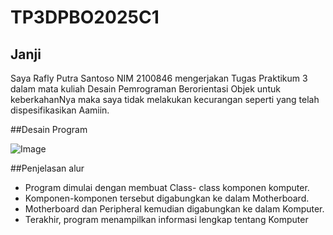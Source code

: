 # TP3DPBO2025C1
## Janji

Saya Rafly Putra Santoso NIM 2100846 mengerjakan Tugas Praktikum 3 dalam mata kuliah Desain Pemrograman Berorientasi Objek untuk keberkahanNya maka saya tidak melakukan kecurangan seperti yang telah dispesifikasikan Aamiin.

##Desain Program


![Image](https://github.com/user-attachments/assets/d0cb4ab1-0b92-4891-9538-5d5f9fed6fd9)

##Penjelasan alur
- Program dimulai dengan membuat Class- class komponen komputer.
- Komponen-komponen tersebut digabungkan ke dalam Motherboard.
- Motherboard dan Peripheral kemudian digabungkan ke dalam Komputer.
- Terakhir, program menampilkan informasi lengkap tentang Komputer
